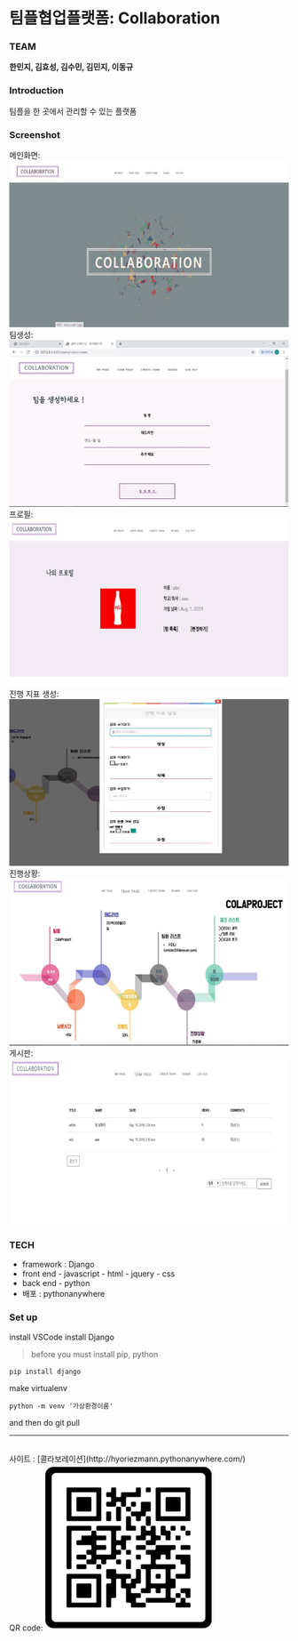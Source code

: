 # 팀플협업플랫폼: Collaboration 


### TEAM
 **한민지, 김효성, 김수민, 김민지, 이동규**

### Introduction
팀플을 한 곳에서 관리할 수 있는 플랫폼

### Screenshot
메인화면: 
<br>
<img src="./메인화면.jpg" width="600px" height="300px;">
팀생성:
<br>
<img src="./팀생성.jpg" width="600px" height="300px;">
프로필:
<br>
<img src="./프로필.jpg" width="600px" height="300px;">
진행 지표 생성:
<br>
<img src="./진행 지표 생성.jpg" width="600px" height="300px;">
진행상황:
<br>
<img src="./진행상황.jpg" width="600px" height="300px;">
게시판:
<br>
<img src="./게시판.jpg" width="600px" height="300px;">



### TECH
 - framework : Django 	
 - front end
		- javascript
		- html
		- jquery
		- css
- back end
		- python
- 배포 : pythonanywhere
		
### Set up
install VSCode
install Django

>  before you must install pip, python

    pip install django

make virtualenv

    python -m venv '가상환경이름'

and then do git pull


<hr>
<br>
사이트 : [콜라보레이션](http://hyoriezmann.pythonanywhere.com/)
<br>
QR code:
<img src="./해커톤.jpg" width="300px" height="300px;">


